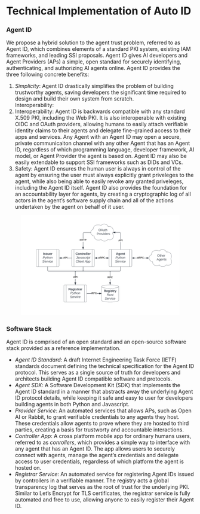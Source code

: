 # Technical Implementation of Auto ID

### Agent ID

We propose a hybrid solution to the agent trust problem, referred to as Agent ID, which combines elements of a standard PKI system, existing IAM frameworks, and leading SSI proposals. Agent ID gives AI developers and Agent Providers (APs) a simple, open standard for securely identifying, authenticating, and authorizing AI agents online. Agent ID provides the three following concrete benefits:

1. _Simplicity_: Agent ID drastically simplifies the problem of building trustworthy agents, saving developers the significant time required to design and build their own system from scratch.\
   Interoperability:&#x20;
2. Interoperability: Agent ID is backwards compatible with any standard X.509 PKI, including the Web PKI. It is also interoperable with existing OIDC and OAuth providers, allowing humans to easily attach verifiable identity claims to their agents and delegate fine-grained access to their apps and services. Any Agent with an Agent ID may open a secure, private communicaiton channel with any other Agent that has an Agent ID, regardless of which programming language, developer framework, AI model, or Agent Provider the agent is based on. Agent ID may also be easily extendable to support SSI frameworks such as DIDs and VCs.
3. Safety: Agent ID ensures the human user is always in control of the agent by ensuring the user must always explicitly grant priveleges to the agent, while also being able to easily revoke any granted priveleges, including the Agent ID itself. Agent ID also provides the foundation for an accountability layer for agents, by creating a cryptographic log of all actors in the agent’s software supply chain and all of the actions undertaken by the agent on behalf of it user.

<figure><img src="../../.gitbook/assets/image (5).png" alt=""><figcaption></figcaption></figure>

### Software Stack

Agent ID is comprised of an open standard and an open-source software stack provided as a reference implementation.

* _Agent ID Standard:_ A draft Internet Engineering Task Force (IETF) standards document defining the technical specification for the Agent ID protocol. This serves as a single source of truth for developers and architects building Agent ID compatible software and protocols.
* _Agent SDK_: A Software Development Kit (SDK) that implements the Agent ID standard in a manner that abstracts away the underlying Agent ID protocol details, while keeping it safe and easy to user for developers building agents in both Python and Javascript.
* _Provider Service_: An automated services that allows APs, such as Open AI or Rabbit, to grant verifiable credentials to any agents they host. These credentials allow agents to prove where they are hosted to third parties, creating a basis for trustworty and accountable interactions.
* _Controller App_: A cross platform mobile app for ordinary humans users, referred to as _conrollers_, which provides a simple way to interface with any agent that has an Agent ID. The app allows users to securely connect with agents, manage the agent’s credentials and delegate access to user credentials, regardless of which platform the agent is hosted on.
* _Registrar Service_: An automated service for registering Agent IDs issued by controllers in a verifiable manner. The registry acts a global transparency log that serves as the root of trust for the underlying PKI. Similar to Let’s Encrypt for TLS certificates, the registrar service is fully automated and free to use, allowing anyone to easily register their Agent ID.
